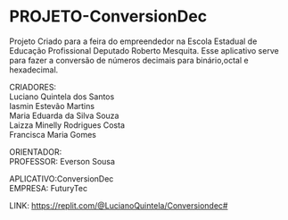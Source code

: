 # PROJETO-ConversionDec

Projeto Criado para a feira do empreendedor na Escola Estadual de Educação Profissional Deputado Roberto Mesquita.
Esse aplicativo serve para fazer a conversão de números decimais para binário,octal e hexadecimal.

CRIADORES:<br>
Luciano Quintela dos Santos<br>
Iasmin Estevão  Martins<br>
Maria Eduarda da Silva Souza<br>
Laizza Minelly Rodrigues Costa<br>
Francisca Maria Gomes 

ORIENTADOR:<br>
PROFESSOR: Everson Sousa

APLICATIVO:ConversionDec<br>
EMPRESA: FuturyTec

LINK:
https://replit.com/@LucianoQuintela/Conversiondec#
